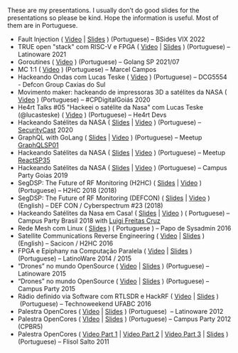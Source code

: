 These are my presentations. I usually don&#8217;t do good slides for the presentations so please be kind. Hope the information is useful. Most of them are in Portuguese.

  * Fault Injection ( [Video](https://www.youtube.com/watch?v=BFj93s1lGI8) \| [Slides](https://docs.google.com/presentation/d/e/2PACX-1vSAg1Liox9Uu8sHm_hgog2_O25e3mYkHBNlPXHm1gWGK0mGuG2dUvqCCFytXHvEdSDAatuwoKwIXdOw/pub?start=false&loop=false&delayms=3000) )  (Portuguese) &#8211; BSides VIX 2022
  * TRUE open "stack" com RISC-V e FPGA ( [Video](https://www.youtube.com/watch?v=rmUWfHOK5Ic) \| [Slides](https://docs.google.com/presentation/d/e/2PACX-1vRGiBuinNEMNHDr84cPZdrZrqdfwdMwOhuSwAwhwy_fjhR3GoObExmX_o_JiF5_eTP1r-jLkB_D93E4/pub?start=false&loop=false&delayms=3000) ) (Portuguese) &#8211; Latinoware 2021
  * Goroutines ( [Video](https://www.youtube.com/watch?v=fAxXzADKdMo) ) (Portuguese)  &#8211; Golang SP 2021/07
  * MC 1:1 ( [Video](https://www.youtube.com/watch?v=Z_Qv01rwEPs) ) (Portuguese)  &#8211; Marcel Campos
  * Hackeando Ondas com Lucas Teske ( [Video](https://www.youtube.com/watch?v=fwN-ZO5jYAo)  ) (Portuguese) &#8211;  DCG5554 - Defcon Group Caxias do Sul
  * Movimento maker: hackeando de impressoras 3D a satélites da NASA ( [Video](https://www.youtube.com/watch?v=lo5ShiO_a3c&feature=youtu.be) ) (Portuguese) &#8211; #CPDigitalGoiás 2020
  * He4rt Talks #05 "Hackeei o satélite da Nasa" com Lucas Teske (@lucasteske) ( [Video](https://www.youtube.com/watch?v=qmLAG5OW8Lc) ) (Portuguese) &#8211; He4rt Devs
  * Hackeando Satélites da NASA ( [Slides](https://www.teske.net.br/lucas/palestras/cpgoias1/) \| [Video](https://www.youtube.com/watch?v=lujJhiD4SxY&feature=youtu.be) ) (Portuguese) &#8211; [SecurityCast](https://securitycast.com.br/) 2020
  * GraphQL with GoLang ( [Slides](https://www.teske.net.br/lucas/palestras/GraphQLSP01/) \| [Video](https://www.facebook.com/reactconf/videos/178346083229691/) ) (Portuguese) &#8211; Meetup [GraphQLSP01](https://www.meetup.com/pt-BR/GraphQL-SP/)
  * Hackeando Satélites da NASA ( [Slides](https://www.teske.net.br/lucas/palestras/cpgoias1) \| [Video](https://www.facebook.com/reactconf/videos/2025160057588659/) ) (Portuguese) &#8211; Meetup [ReactSP35](https://www.meetup.com/pt-BR/ReactJS-SP/)
  * Hackeando Satélites da NASA ( [Slides](https://www.teske.net.br/lucas/palestras/cpgoias1/) \| [Video](https://www.youtube.com/watch?v=-jSxOK-cmWU) ) (Portuguese) &#8211; Campus Party Goias 2019
  * SegDSP: The Future of RF Monitoring (H2HC) ( [Slides](https://www.teske.net.br/lucas/palestras/cyberspectrum23) \| [Video](https://www.youtube.com/watch?v=zd0FujX7Qw0) ) (Portuguese) &#8211; H2HC 2018 (2018)
  * SegDSP: The Future of RF Monitoring (DEFCON) ( [Slides](https://www.teske.net.br/lucas/palestras/cyberspectrum23) \| [Video](https://youtu.be/Q6ITlQYNVDQ?t=5310) ) (English) &#8211; DEF CON / Cyberspectrum #23 (2018)
  * Hackeando Satélites da Nasa em Casa! ( [Slides](https://www.teske.net.br/lucas/palestras/cpbr11/) \| [Video](https://www.youtube.com/watch?v=6-DszQuLtgs) ) ( Portuguese) &#8211; Campus Party Brasil 2018 with [Luigi Freitas Cruz](https://twitter.com/luigifcruz)
  * Rede Mesh com Linux ( [Slides](https://www.teske.net.br/lucas/palestras/paposysadmin2016) ) ( Portuguese ) &#8211; Papo de Sysadmin 2016
  * Satellite Communications Reverse Engineering ( [Video](https://www.youtube.com/watch?v=SIxRyVKlpEo&feature=youtu.be&aLucas=) \| [Slides](https://www.teske.net.br/lucas/palestras/h2hc2016/satellite/) ) (English) &#8211; Sacicon / H2HC 2016
  * FPGA e Epiphany na Computação Paralela ( [Video](https://youtu.be/jfGGyjBTKJ4) \| [Slides](https://www.teske.net.br/lucas/palestras/latinoware2014/fpgaparallella/) ) (Portuguese) &#8211; LatinoWare 2014 / 2015
  * &#8220;Drones&#8221; no mundo OpenSource ( [Video](https://www.youtube.com/watch?v=IvVD7VetlEE) \| [Slides](https://www.teske.net.br/lucas/palestras/latinoware2015) ) (Portuguese) &#8211; Latinoware 2015
  * &#8220;Drones&#8221; no mundo OpenSource ( [Video](https://www.youtube.com/watch?v=jfVwSMbuMKo) \| [Slides](https://www.teske.net.br/lucas/palestras/latinoware2015) ) (Portuguese) &#8211; Campus Party 2015
  * Rádio definido via Software com RTLSDR e HackRF ( [Video](https://www.youtube.com/watch?v=j56iTP2RLbs) \| [Slides](https://www.teske.net.br/lucas/palestras/technoweekend2016) )  (Portuguese) &#8211; Technoweekend UFABC 2016
  * Palestra OpenCores ( [Video](https://www.youtube.com/watch?v=PAq1dRlz_YQ) \| [Slides](https://www.teske.net.br/lucas/palestras/latinoware2012/opencores.pdf) ) (Portuguese)  &#8211; Latinoware 2012
  * Palestra OpenCores ( [VIdeo](https://www.youtube.com/watch?v=FQFl4qxC1Y4) \| [Slides](https://www.teske.net.br/lucas/palestras/latinoware2012/opencores.pdf) ) (Portuguese) &#8211; Campus Party 2012 (CPBR5)
  * Palestra OpenCores ( [Video Part 1](https://www.youtube.com/watch?v=oF6nuX7-76M) \| [Video Part 2](https://www.youtube.com/watch?v=iyx7GXm_BDs) \| [Video Part 3](https://www.youtube.com/watch?v=0dAO3i1l9Fo) \| [Slides](https://www.teske.net.br/lucas/palestras/latinoware2012/opencores.pdf) ) (Portuguese) &#8211; Flisol Salto 2011
